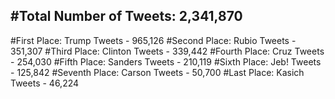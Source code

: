 #Total Number of Tweets: 2,341,870 
---
#First Place: Trump Tweets - 965,126
#Second Place: Rubio Tweets - 351,307
#Third Place: Clinton Tweets - 339,442
#Fourth Place: Cruz Tweets - 254,030
#Fifth Place: Sanders Tweets - 210,119
#Sixth Place: Jeb! Tweets - 125,842
#Seventh Place: Carson Tweets - 50,700
#Last Place: Kasich Tweets - 46,224
